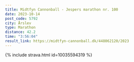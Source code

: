 ```yaml
---
title: Midtfyn Cannonball - Jespers marathon nr. 100
date: 2023-10-14
post_code: 5792
city: Årslev
type: Marathon
distance: 42.2
time: "3:56:04"
result_link: https://midtfyn-cannonball.dk/448062120/2023
---
```

{% include strava.html id=10035594319 %}
